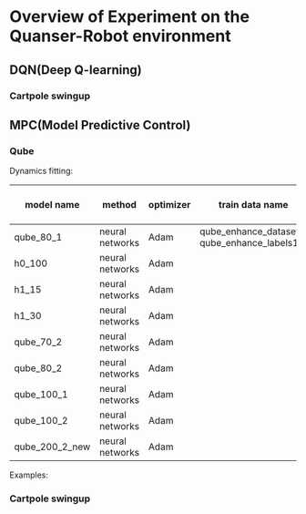 # Overview of Experiment on the Quanser-Robot environment

## DQN(Deep Q-learning)

### Cartpole swingup





## MPC(Model Predictive Control)

### Qube
Dynamics fitting:

| model name |  method  | optimizer | train data name | train data type  |
|------|----------|-------------|-----------|--:|
|  qube_80_1    | neural networks         |   Adam          | qube_enhance_dataset1, qube_enhance_labels1          | enhance data  |
|  h0_100    | neural networks         |   Adam          |           |   |
| h1_15     | neural networks        |    Adam        |           |   |
| h1_30     |  neural networks  |  Adam     |      |
| qube_70_2     | neural networks   |  Adam     |      |
| qube_80_2    | neural networks   |  Adam     |      |
| qube_100_1     | neural networks   |  Adam     |      |
| qube_100_2     | neural networks   |  Adam     |      |
| qube_200_2_new     | neural networks   |  Adam     |      |


Examples:

### Cartpole swingup
